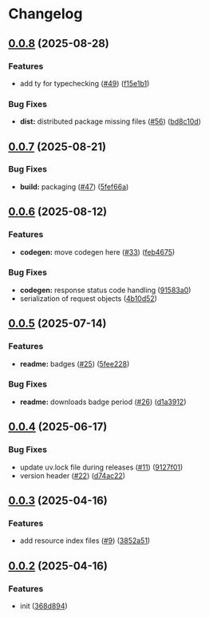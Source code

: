 # Changelog

## [0.0.8](https://github.com/sumup/sumup-py/compare/v0.0.7...v0.0.8) (2025-08-28)


### Features

* add ty for typechecking ([#49](https://github.com/sumup/sumup-py/issues/49)) ([f15e1b1](https://github.com/sumup/sumup-py/commit/f15e1b1fca9cbe66bd83f6f242094dc1d5eaa29a))


### Bug Fixes

* **dist:** distributed package missing files ([#56](https://github.com/sumup/sumup-py/issues/56)) ([bd8c10d](https://github.com/sumup/sumup-py/commit/bd8c10d8cfe092e6417cc7f23f2277f6a3f2967c))

## [0.0.7](https://github.com/sumup/sumup-py/compare/v0.0.6...v0.0.7) (2025-08-21)


### Bug Fixes

* **build:** packaging ([#47](https://github.com/sumup/sumup-py/issues/47)) ([5fef66a](https://github.com/sumup/sumup-py/commit/5fef66ad1d0d222fde6f7962f4e7d3f0bc612d84))

## [0.0.6](https://github.com/sumup/sumup-py/compare/v0.0.5...v0.0.6) (2025-08-12)


### Features

* **codegen:** move codegen here ([#33](https://github.com/sumup/sumup-py/issues/33)) ([feb4675](https://github.com/sumup/sumup-py/commit/feb46752d9b2b2d0a0ede30210d8a6e60986708c))


### Bug Fixes

* **codegen:** response status code handling ([91583a0](https://github.com/sumup/sumup-py/commit/91583a0cbb7b596a06fff66d1177e75bde1058af))
* serialization of request objects ([4b10d52](https://github.com/sumup/sumup-py/commit/4b10d52d804364a1be73a8e1f4a07938d39e4b9d))

## [0.0.5](https://github.com/sumup/sumup-py/compare/v0.0.4...v0.0.5) (2025-07-14)


### Features

* **readme:** badges ([#25](https://github.com/sumup/sumup-py/issues/25)) ([5fee228](https://github.com/sumup/sumup-py/commit/5fee228f07cc03ace06a8102d522900c3b31301d))


### Bug Fixes

* **readme:** downloads badge period ([#26](https://github.com/sumup/sumup-py/issues/26)) ([d1a3912](https://github.com/sumup/sumup-py/commit/d1a3912034ae7749f6fe4fef1eebe16df33765a5))

## [0.0.4](https://github.com/sumup/sumup-py/compare/v0.0.3...v0.0.4) (2025-06-17)


### Bug Fixes

* update uv.lock file during releases ([#11](https://github.com/sumup/sumup-py/issues/11)) ([9127f01](https://github.com/sumup/sumup-py/commit/9127f01dae3f98e9ae37e39247d7fc6d1d6d91a0))
* version header ([#22](https://github.com/sumup/sumup-py/issues/22)) ([d74ac22](https://github.com/sumup/sumup-py/commit/d74ac223f78bb2c660e2898d558af9584c731483))

## [0.0.3](https://github.com/sumup/sumup-py/compare/v0.0.2...v0.0.3) (2025-04-16)


### Features

* add resource index files ([#9](https://github.com/sumup/sumup-py/issues/9)) ([3852a51](https://github.com/sumup/sumup-py/commit/3852a5160365f4dee5a75b3e0341b85d7a468fb5))

## [0.0.2](https://github.com/sumup/sumup-py/compare/v0.0.1...v0.0.2) (2025-04-16)


### Features

* init ([368d894](https://github.com/sumup/sumup-py/commit/368d894de2b75deefae8f9f0efdaaf212c73683c))

